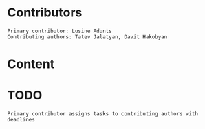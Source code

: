  # Contributors
    Primary contributor: Lusine Adunts
    Contributing authors: Tatev Jalatyan, Davit Hakobyan
  # Content  
  # TODO
    Primary contributor assigns tasks to contributing authors with deadlines
